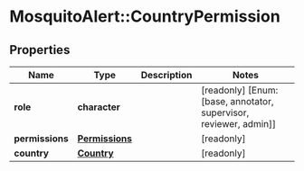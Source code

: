 # MosquitoAlert::CountryPermission


## Properties
Name | Type | Description | Notes
------------ | ------------- | ------------- | -------------
**role** | **character** |  | [readonly] [Enum: [base, annotator, supervisor, reviewer, admin]] 
**permissions** | [**Permissions**](Permissions.md) |  | [readonly] 
**country** | [**Country**](Country.md) |  | [readonly] 


